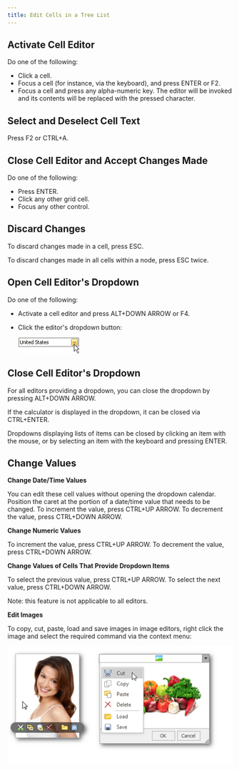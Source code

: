 ```yaml
---
title: Edit Cells in a Tree List
---
```

## Activate Cell Editor
Do one of the following:
* Click a cell.
* Focus a cell (for instance, via the keyboard), and press ENTER or F2.
* Focus a cell and press any alpha-numeric key. The editor will be invoked and its contents will be replaced with the pressed character.

## Select and Deselect Cell Text
Press F2 or CTRL+A.

## Close Cell Editor and Accept Changes Made
Do one of the following:
* Press ENTER.
* Click any other grid cell.
* Focus any other control.

## Discard Changes
To discard changes made in a cell, press ESC.

To discard changes made in all cells within a node, press ESC twice.

## Open Cell Editor's Dropdown
Do one of the following:
* Activate a cell editor and press ALT+DOWN ARROW or F4.
* Click the editor's dropdown button:
	
	![EU_XtraEditors_DropDownEdit_DropDownButton](../../images/Img7457.png)

## Close Cell Editor's Dropdown
For all editors providing a dropdown, you can close the dropdown by pressing ALT+DOWN ARROW. 

If the calculator is displayed in the dropdown, it can be closed via CTRL+ENTER.

Dropdowns displaying lists of items can be closed by clicking an item with the mouse, or by selecting an item with the keyboard and pressing ENTER.

## Change Values
**Change Date/Time Values**

You can edit these cell values without opening the dropdown calendar. Position the caret at the portion of a date/time value that needs to be changed.  To increment the value, press CTRL+UP ARROW. To decrement the value, press CTRL+DOWN ARROW.

**Change Numeric Values**

To increment the value, press CTRL+UP ARROW. To decrement the value, press CTRL+DOWN ARROW.

**Change Values of Cells That Provide Dropdown Items**

To select the previous value, press CTRL+UP ARROW. To select the next value, press CTRL+DOWN ARROW.

Note: this feature is not applicable to all editors.

**Edit Images**

To copy, cut, paste, load and save images in image editors, right click the image and select the required command via the context menu:

![EU_XtraEditors_ImageEdit_Menu](../../images/Img7456.png)